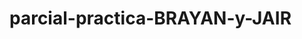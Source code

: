parcial-practica-BRAYAN-y-JAIR
==============================
<Form version="1.3" maxVersion="1.8" type="org.netbeans.modules.form.forminfo.JFrameFormInfo">
  <NonVisualComponents>
    <Menu class="javax.swing.JMenuBar" name="jMenuBar1">
      <SubComponents>
        <Menu class="javax.swing.JMenu" name="jMenu1">
          <Properties>
            <Property name="text" type="java.lang.String" value="MENU"/>
          </Properties>
          <SubComponents>
            <Menu class="javax.swing.JMenu" name="jMenu3">
              <Properties>
                <Property name="text" type="java.lang.String" value="PROFESOR"/>
              </Properties>
              <Events>
                <EventHandler event="actionPerformed" listener="java.awt.event.ActionListener" parameters="java.awt.event.ActionEvent" handler="jMenu3ActionPerformed"/>
              </Events>
              <SubComponents>
                <Menu class="javax.swing.JMenu" name="jMenu7">
                  <Properties>
                    <Property name="text" type="java.lang.String" value="MAS"/>
                  </Properties>
                  <SubComponents>
                    <MenuItem class="javax.swing.JMenuItem" name="jMenuItem73">
                      <Properties>
                        <Property name="text" type="java.lang.String" value="Prof. Esperanza M."/>
                      </Properties>
                      <Events>
                        <EventHandler event="actionPerformed" listener="java.awt.event.ActionListener" parameters="java.awt.event.ActionEvent" handler="jMenuItem73ActionPerformed"/>
                      </Events>
                    </MenuItem>
                    <MenuItem class="javax.swing.JMenuItem" name="jMenuItem74">
                      <Properties>
                        <Property name="text" type="java.lang.String" value="Prof. Ascanio H."/>
                      </Properties>
                      <Events>
                        <EventHandler event="actionPerformed" listener="java.awt.event.ActionListener" parameters="java.awt.event.ActionEvent" handler="jMenuItem74ActionPerformed"/>
                      </Events>
                    </MenuItem>
                    <MenuItem class="javax.swing.JMenuItem" name="jMenuItem75">
                      <Properties>
                        <Property name="text" type="java.lang.String" value="Prof. Investigacion l"/>
                      </Properties>
                      <Events>
                        <EventHandler event="actionPerformed" listener="java.awt.event.ActionListener" parameters="java.awt.event.ActionEvent" handler="jMenuItem75ActionPerformed"/>
                      </Events>
                    </MenuItem>
                    <MenuItem class="javax.swing.JMenuItem" name="jMenuItem84">
                      <Properties>
                        <Property name="text" type="java.lang.String" value="Prof. Oscar B."/>
                      </Properties>
                      <Events>
                        <EventHandler event="actionPerformed" listener="java.awt.event.ActionListener" parameters="java.awt.event.ActionEvent" handler="jMenuItem84ActionPerformed"/>
                      </Events>
                    </MenuItem>
                    <MenuItem class="javax.swing.JMenuItem" name="jMenuItem85">
                      <Properties>
                        <Property name="text" type="java.lang.String" value="Prof. Investigacion ll"/>
                      </Properties>
                      <Events>
                        <EventHandler event="actionPerformed" listener="java.awt.event.ActionListener" parameters="java.awt.event.ActionEvent" handler="jMenuItem85ActionPerformed"/>
                      </Events>
                    </MenuItem>
                    <MenuItem class="javax.swing.JMenuItem" name="jMenuItem93">
                      <Properties>
                        <Property name="text" type="java.lang.String" value="Prof. Gustavo C."/>
                      </Properties>
                      <Events>
                        <EventHandler event="actionPerformed" listener="java.awt.event.ActionListener" parameters="java.awt.event.ActionEvent" handler="jMenuItem93ActionPerformed"/>
                      </Events>
                    </MenuItem>
                    <MenuItem class="javax.swing.JMenuItem" name="jMenuItem94">
                      <Properties>
                        <Property name="text" type="java.lang.String" value="Prof. Marcia P."/>
                      </Properties>
                      <Events>
                        <EventHandler event="actionPerformed" listener="java.awt.event.ActionListener" parameters="java.awt.event.ActionEvent" handler="jMenuItem94ActionPerformed"/>
                      </Events>
                    </MenuItem>
                    <MenuItem class="javax.swing.JMenuItem" name="jMenuItem95">
                      <Properties>
                        <Property name="text" type="java.lang.String" value="Prof. Alfonso B."/>
                      </Properties>
                      <Events>
                        <EventHandler event="actionPerformed" listener="java.awt.event.ActionListener" parameters="java.awt.event.ActionEvent" handler="jMenuItem95ActionPerformed"/>
                      </Events>
                    </MenuItem>
                  </SubComponents>
                </Menu>
                <MenuItem class="javax.swing.JMenuItem" name="jMenuItem1">
                  <Properties>
                    <Property name="text" type="java.lang.String" value="Prof. Matematicas l"/>
                  </Properties>
                  <Events>
                    <EventHandler event="actionPerformed" listener="java.awt.event.ActionListener" parameters="java.awt.event.ActionEvent" handler="jMenuItem1ActionPerformed"/>
                  </Events>
                </MenuItem>
                <MenuItem class="javax.swing.JMenuItem" name="jMenuItem3">
                  <Properties>
                    <Property name="text" type="java.lang.String" value="Prof. Carlos V."/>
                  </Properties>
                  <Events>
                    <EventHandler event="actionPerformed" listener="java.awt.event.ActionListener" parameters="java.awt.event.ActionEvent" handler="jMenuItem3ActionPerformed"/>
                  </Events>
                </MenuItem>
                <MenuItem class="javax.swing.JMenuItem" name="jMenuItem4">
                  <Properties>
                    <Property name="text" type="java.lang.String" value="Prof. Eva V."/>
                  </Properties>
                  <Events>
                    <EventHandler event="actionPerformed" listener="java.awt.event.ActionListener" parameters="java.awt.event.ActionEvent" handler="jMenuItem4ActionPerformed"/>
                  </Events>
                </MenuItem>
                <MenuItem class="javax.swing.JMenuItem" name="jMenuItem5">
                  <Properties>
                    <Property name="text" type="java.lang.String" value="Prof. Algebra L."/>
                  </Properties>
                  <Events>
                    <EventHandler event="actionPerformed" listener="java.awt.event.ActionListener" parameters="java.awt.event.ActionEvent" handler="jMenuItem5ActionPerformed"/>
                  </Events>
                </MenuItem>
                <MenuItem class="javax.swing.JMenuItem" name="jMenuItem6">
                  <Properties>
                    <Property name="text" type="java.lang.String" value="Prof. Catedra U."/>
                  </Properties>
                  <Events>
                    <EventHandler event="actionPerformed" listener="java.awt.event.ActionListener" parameters="java.awt.event.ActionEvent" handler="jMenuItem6ActionPerformed"/>
                  </Events>
                </MenuItem>
                <MenuItem class="javax.swing.JMenuItem" name="jMenuItem7">
                  <Properties>
                    <Property name="text" type="java.lang.String" value="Prof. Ingles l"/>
                  </Properties>
                  <Events>
                    <EventHandler event="actionPerformed" listener="java.awt.event.ActionListener" parameters="java.awt.event.ActionEvent" handler="jMenuItem7ActionPerformed"/>
                  </Events>
                </MenuItem>
                <MenuItem class="javax.swing.JMenuItem" name="jMenuItem8">
                  <Properties>
                    <Property name="text" type="java.lang.String" value="Prof. Joel V."/>
                  </Properties>
                  <Events>
                    <EventHandler event="actionPerformed" listener="java.awt.event.ActionListener" parameters="java.awt.event.ActionEvent" handler="jMenuItem8ActionPerformed"/>
                  </Events>
                </MenuItem>
                <MenuItem class="javax.swing.JMenuItem" name="jMenuItem9">
                  <Properties>
                    <Property name="text" type="java.lang.String" value="Prof. Pedro M."/>
                  </Properties>
                  <Events>
                    <EventHandler event="actionPerformed" listener="java.awt.event.ActionListener" parameters="java.awt.event.ActionEvent" handler="jMenuItem9ActionPerformed"/>
                  </Events>
                </MenuItem>
                <MenuItem class="javax.swing.JMenuItem" name="jMenuItem18">
                  <Properties>
                    <Property name="text" type="java.lang.String" value="Prof. Ingles ll"/>
                  </Properties>
                  <Events>
                    <EventHandler event="actionPerformed" listener="java.awt.event.ActionListener" parameters="java.awt.event.ActionEvent" handler="jMenuItem18ActionPerformed"/>
                  </Events>
                </MenuItem>
                <MenuItem class="javax.swing.JMenuItem" name="jMenuItem19">
                  <Properties>
                    <Property name="text" type="java.lang.String" value="Prof. Jorge R."/>
                  </Properties>
                  <Events>
                    <EventHandler event="actionPerformed" listener="java.awt.event.ActionListener" parameters="java.awt.event.ActionEvent" handler="jMenuItem19ActionPerformed"/>
                  </Events>
                </MenuItem>
                <MenuItem class="javax.swing.JMenuItem" name="jMenuItem20">
                  <Properties>
                    <Property name="text" type="java.lang.String" value="Prof. Jose O."/>
                  </Properties>
                  <Events>
                    <EventHandler event="actionPerformed" listener="java.awt.event.ActionListener" parameters="java.awt.event.ActionEvent" handler="jMenuItem20ActionPerformed"/>
                  </Events>
                </MenuItem>
                <MenuItem class="javax.swing.JMenuItem" name="jMenuItem21">
                  <Properties>
                    <Property name="text" type="java.lang.String" value="Prof. Juaquin R."/>
                  </Properties>
                  <Events>
                    <EventHandler event="actionPerformed" listener="java.awt.event.ActionListener" parameters="java.awt.event.ActionEvent" handler="jMenuItem21ActionPerformed"/>
                  </Events>
                </MenuItem>
                <MenuItem class="javax.swing.JMenuItem" name="jMenuItem22">
                  <Properties>
                    <Property name="text" type="java.lang.String" value="Prof. Comunicacion ll"/>
                  </Properties>
                  <Events>
                    <EventHandler event="actionPerformed" listener="java.awt.event.ActionListener" parameters="java.awt.event.ActionEvent" handler="jMenuItem22ActionPerformed"/>
                  </Events>
                </MenuItem>
                <MenuItem class="javax.swing.JMenuItem" name="jMenuItem23">
                  <Properties>
                    <Property name="text" type="java.lang.String" value="Prof. Constitucion"/>
                  </Properties>
                  <Events>
                    <EventHandler event="actionPerformed" listener="java.awt.event.ActionListener" parameters="java.awt.event.ActionEvent" handler="jMenuItem23ActionPerformed"/>
                  </Events>
                </MenuItem>
                <MenuItem class="javax.swing.JMenuItem" name="jMenuItem24">
                  <Properties>
                    <Property name="text" type="java.lang.String" value="Prof. Jorge Q."/>
                  </Properties>
                  <Events>
                    <EventHandler event="actionPerformed" listener="java.awt.event.ActionListener" parameters="java.awt.event.ActionEvent" handler="jMenuItem24ActionPerformed"/>
                  </Events>
                </MenuItem>
                <MenuItem class="javax.swing.JMenuItem" name="jMenuItem33">
                  <Properties>
                    <Property name="text" type="java.lang.String" value="Prof. Wilson G."/>
                  </Properties>
                  <Events>
                    <EventHandler event="actionPerformed" listener="java.awt.event.ActionListener" parameters="java.awt.event.ActionEvent" handler="jMenuItem33ActionPerformed"/>
                  </Events>
                </MenuItem>
                <MenuItem class="javax.swing.JMenuItem" name="jMenuItem34">
                  <Properties>
                    <Property name="text" type="java.lang.String" value="Prof. Joaquin A."/>
                  </Properties>
                  <Events>
                    <EventHandler event="actionPerformed" listener="java.awt.event.ActionListener" parameters="java.awt.event.ActionEvent" handler="jMenuItem34ActionPerformed"/>
                  </Events>
                </MenuItem>
                <MenuItem class="javax.swing.JMenuItem" name="jMenuItem35">
                  <Properties>
                    <Property name="text" type="java.lang.String" value="Prof. Bernabe B."/>
                  </Properties>
                  <Events>
                    <EventHandler event="actionPerformed" listener="java.awt.event.ActionListener" parameters="java.awt.event.ActionEvent" handler="jMenuItem35ActionPerformed"/>
                  </Events>
                </MenuItem>
                <MenuItem class="javax.swing.JMenuItem" name="jMenuItem36">
                  <Properties>
                    <Property name="text" type="java.lang.String" value="Prof. Fernando S. "/>
                  </Properties>
                  <Events>
                    <EventHandler event="actionPerformed" listener="java.awt.event.ActionListener" parameters="java.awt.event.ActionEvent" handler="jMenuItem36ActionPerformed"/>
                  </Events>
                </MenuItem>
                <MenuItem class="javax.swing.JMenuItem" name="jMenuItem37">
                  <Properties>
                    <Property name="text" type="java.lang.String" value="Prof. Electiva S."/>
                  </Properties>
                  <Events>
                    <EventHandler event="actionPerformed" listener="java.awt.event.ActionListener" parameters="java.awt.event.ActionEvent" handler="jMenuItem37ActionPerformed"/>
                  </Events>
                </MenuItem>
                <MenuItem class="javax.swing.JMenuItem" name="jMenuItem45">
                  <Properties>
                    <Property name="text" type="java.lang.String" value="Prof. Ingles lll"/>
                  </Properties>
                  <Events>
                    <EventHandler event="actionPerformed" listener="java.awt.event.ActionListener" parameters="java.awt.event.ActionEvent"
SUBIDO POR JAIR
$$$$$$$$$$$$$$$$$$$$$$$$$$$$$$$$$$$$$$$$$$$$$$$$$$$$$$$$$$$$$$$$$$$$$$$$$$$$$$$$$$$$$$$$$$$$$$$$$$$$$$$$$$$$$$$$$$
